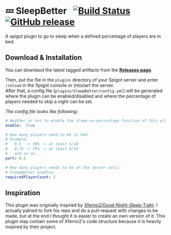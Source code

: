 # 💤 SleepBetter &nbsp; [![Build Status](https://travis-ci.org/zekroTJA/SleepBetter.svg?branch=master)](https://travis-ci.org/zekroTJA/SleepBetter) [![GitHub release](https://img.shields.io/github/release/zekrotja/SleepBetter.svg)](https://github.com/zekroTJA/SleepBetter/releases)

A spigot plugin to go to sleep when a defined percentage of players are in bed.

## Download & Installation

You can downlaod the latest tagged artifacts from the [**Releases page**](https://github.com/zekroTJA/SleepBetter/releases).

Then, put the file in the `plugins` directory of your Spigot server and enter `/reload` in the Spigot console or (re)start the server.  
After that, a config file (`plugins/SleepBetter/config.yml`) will be generated where the plugin can be enabled/disabled and where the percentage of players needed to skip a night can be set.

*The config file looks like following:*
```yml
# Weather or not to enable the sleep-on-percentage function of this plugin
enable:  true

# How many players need to be in bed.
# Example:
#   0.5  -> 50% -> at least 5/10
#   0.75 -> 75% -> at least 8/10
#   and so on...
part: 0.5

# How many players needs to be on the server until
# SleepBetter enables.
requiredPlayerCount: 2
```

## Inspiration

This plugin was originally inspired by [Xferno2/Good-Night-Sleep-Tight](https://github.com/Xferno2/Good-Night-Sleep-Tight). I actually palned to fork his repo and do a pull-request with changes to be made, but at the end I thought it is easier to create an own version of it. This plugin may contain some of Xferno2's code structure because it is heavily inspired by their project.
